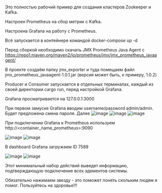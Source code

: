Это полностью рабочий пример для создания кластеров Zookeeper и Kafka.

Настроен Prometheus на сбор метрик с Kafka.

Настроена Grafana на работу с Prometheus. 

Всё запускается в контейнере командой docker-compose up -d

Перед сборкой необходимо скачать JMX Prometheus Java Agent c https://repo1.maven.org/maven2/io/prometheus/jmx/jmx_prometheus_javaagent/

В проекте создаём папку jmx_exporter и туда помещаем файл jmx_prometheus_javaagent-1.0.1.jar (версия может быть, к примеру, 1.0.2)

Producer и Consumer запускается в отдельных терминалах, каждый из своей директории cargo run, перед настройкой Grafana.

Grafana просматривается на 127.0.0.1:3000

При первом замуске Grafana вводим username/password admin/admin. Будет предложена смена пароля. Далее
![image](https://github.com/user-attachments/assets/305e3b11-097b-48ac-943c-ed2c0abd33c9)
![image](https://github.com/user-attachments/assets/ac0d99f3-70b4-45b6-abb3-9a28efdf6a30)
![image](https://github.com/user-attachments/assets/ba1a0864-bf52-41de-a225-dc4508092c15)

При подключении Grafana к Prometheus используем http://<container_name_prometheus>:9090

![image](https://github.com/user-attachments/assets/b651867f-3d8b-48f5-9ea8-3c2096894706)
![image](https://github.com/user-attachments/assets/cb387a66-f4eb-4cf6-a7c8-a8dbf414e78d)

В dashboard Grafana загружаем ID 7589

![image](https://github.com/user-attachments/assets/5442c349-0230-48c6-8403-bb353a3ca122)
![image](https://github.com/user-attachments/assets/35362f8f-421f-407c-aa62-51754e2d09c5)

Этот минимальный набор действий выведет информацию, подтверждающую подключение всех эдементов системы.

Обязательно нажимаем звезду - это поможет понять скольким людям я помог. Пользуйтесь на здоровье!!!
